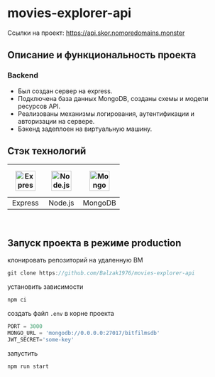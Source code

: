 # movies-explorer-api
Ссылки на проект: https://api.skor.nomoredomains.monster

## Описание и функциональность проекта

###   Backend
- Был создан сервер на express.
- Подключена база данных MongoDB, созданы схемы и модели ресурсов API. 
- Реализованы механизмы логирования, аутентификации и авторизации на сервере.
- Бэкенд задеплоен на виртуальную машину.


## Стэк технологий

| <a href="https://expressjs.com/" target="_blank"><img style="margin: 10px" src="https://profilinator.rishav.dev/skills-assets/express-original-wordmark.svg" alt="Express.js" height="45" /></a> | <a href="https://nodejs.org/" target="_blank"><img style="margin: 10px" src="https://profilinator.rishav.dev/skills-assets/nodejs-original-wordmark.svg" alt="Node.js" height="45" /></a> | <a href="https://www.mongodb.com/" target="_blank"><img style="margin: 10px" src="https://profilinator.rishav.dev/skills-assets/mongodb-original-wordmark.svg" alt="MongoDB" height="45" /></a> |
| :---: | :---: | :---: |
| Express | Node.js | MongoDB |

<br>


## Запуск проекта в режиме production

клонировать репозиторий на удаленную ВМ
  
```javascript
git clone https://github.com/Balzak1976/movies-explorer-api
```
установить зависимости

```javascript
npm ci 
```

создать файл `.env` в корне проекта

```javascript
PORT = 3000
MONGO_URL = 'mongodb://0.0.0.0:27017/bitfilmsdb'
JWT_SECRET='some-key'
```
запустить

```javascript
npm run start 
```
